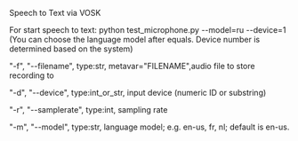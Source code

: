 Speech to Text via VOSK


For start speech to text: python test_microphone.py --model=ru --device=1
(You can choose the language model after equals. Device number is determined based on the system)

"-f", "--filename", type:str, metavar="FILENAME",audio file to store recording to

"-d", "--device", type:int_or_str, input device (numeric ID or substring)

"-r", "--samplerate", type:int, sampling rate

"-m", "--model", type:str, language model; e.g. en-us, fr, nl; default is en-us.